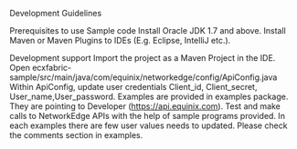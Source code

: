 Development Guidelines

Prerequisites to use Sample code
Install Oracle JDK 1.7 and above.
Install Maven or Maven Plugins to IDEs (E.g. Eclipse, IntelliJ etc.).

Development support
Import the project as a Maven Project in the IDE.
Open ecxfabric-sample/src/main/java/com/equinix/networkedge/config/ApiConfig.java
Within ApiConfig, update user credentials Client_id, Client_secret, User_name,User_password.
Examples are provided in examples package. They are pointing to Developer (https://api.equinix.com).
Test and make calls to NetworkEdge APIs with the help of sample programs provided.
In each examples there are few user values needs to updated. Please check the comments section in examples.
